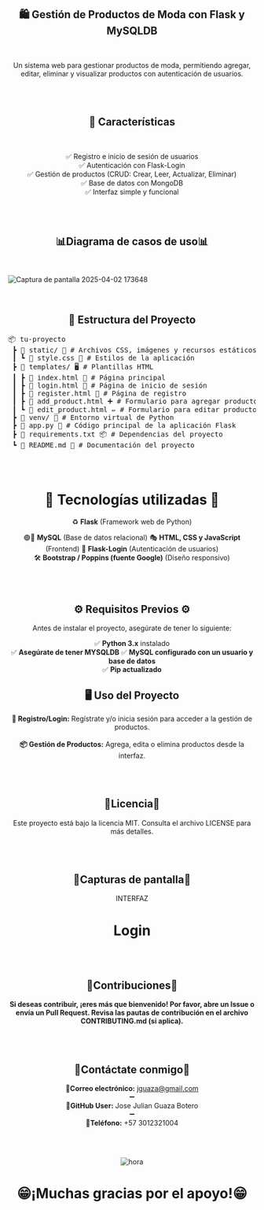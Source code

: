 <h2 align="center">🛍️ Gestión de Productos de Moda con Flask y MySQLDB  </h2> 
<br>
<p align="center">Un sistema web para gestionar productos de moda, permitiendo agregar, editar, eliminar y visualizar productos con autenticación de usuarios.</p>




<br>
<br>
<h2 align="center">🚀 Características </h2>
<br>

<p align="center">✅ Registro e inicio de sesión de usuarios  <br>
✅ Autenticación con Flask-Login   <br>
✅ Gestión de productos (CRUD: Crear, Leer, Actualizar, Eliminar)  <br> 
✅ Base de datos con MongoDB   <br>
✅ Interfaz simple y funcional </p>

<br>
<br>
<h2 align="center">📊Diagrama de casos de uso📊</h2> 
<br>

![Captura de pantalla 2025-04-02 173648](https://github.com/user-attachments/assets/0532a3d1-33a0-4bb2-ba2b-14e7cd309f74)




<br>
<h2 align="center">📂 Estructura del Proyecto</h2>

<p align="center">
    <pre>
📦 tu-proyecto  
 ┣ 📂 static/ 🎨 # Archivos CSS, imágenes y recursos estáticos  
 ┃ ┗ 📜 style.css 🎨 # Estilos de la aplicación  
 ┣ 📂 templates/ 🖥️ # Plantillas HTML  
 ┃ ┣ 📜 index.html 📄 # Página principal  
 ┃ ┣ 📜 login.html 🔑 # Página de inicio de sesión  
 ┃ ┣ 📜 register.html 📝 # Página de registro  
 ┃ ┣ 📜 add_product.html ➕ # Formulario para agregar productos  
 ┃ ┗ 📜 edit_product.html ✏️ # Formulario para editar productos  
 ┣ 📂 venv/ 🐍 # Entorno virtual de Python  
 ┣ 📜 app.py 🚀 # Código principal de la aplicación Flask  
 ┣ 📜 requirements.txt 📦 # Dependencias del proyecto  
 ┗ 📜 README.md 📖 # Documentación del proyecto  
    </pre>
</p>
<br>



<div align="center">

  # 🧪 Tecnologías utilizadas 🧪  

  ♻️ **Flask** (Framework web de Python)  

   🟣🔵 **MySQL** (Base de datos relacional)
   🎭 **HTML, CSS y JavaScript** (Frontend)
   🔐 **Flask-Login** (Autenticación de usuarios)  
   🛠 **Bootstrap / Poppins (fuente Google)** (Diseño responsivo)  

</div>


    
<br>
<br>

<div align="center">

## ⚙️ Requisitos Previos ⚙️  

Antes de instalar el proyecto, asegúrate de tener lo siguiente:  

✅ **Python 3.x** instalado  
✅ **Asegúrate de tener MYSQLDB** 
✅ **MySQL configurado con un usuario y base de datos**  
✅ **Pip actualizado**  






<div align="center">

<h2>🖥️ Uso del Proyecto</h2>

<p>
  <strong>🔐 Registro/Login:</strong>  
  Regístrate y/o inicia sesión para acceder a la gestión de productos.  
  <br><br>
  <strong>📦 Gestión de Productos:</strong>  
  Agrega, edita o elimina productos desde la interfaz.
</p>

</div>



<br>
<br>

<h2 align="center">📜Licencia📜</h2>  

<p align="center">Este proyecto está bajo la licencia MIT. Consulta el archivo LICENSE para más detalles.</p>

<br>
<br>

<h2 align="center">📸Capturas de pantalla📸</h2> 

<p align="center">INTERFAZ</p>
<h1 align="center">Login</h1>






<br>
<br>

<h2 align="center">🤝Contribuciones🤝</h2> 

**<p align="center">Si deseas contribuir, ¡eres más que bienvenido! Por favor, abre un **Issue** o envía un **Pull Request**. Revisa las pautas de contribución en el archivo CONTRIBUTING.md (si aplica).**</p>

<br>
<br>

<h2 align="center">📎Contáctate conmigo📎</h2>

**<p align="center">📧Correo electrónico:** jguaza@gmail.com<br>➖<br>
**🔑GitHub User:** Jose Julian Guaza Botero <br>➖<br>
**📲Teléfono:** +57 3012321004
</p>

<br>
<br>

![hora](https://github.com/user-attachments/assets/2b695dc2-f0a6-4bba-a705-871e3064898b)



**<h1 align="center">😁¡Muchas gracias por el apoyo!😁</h1>**

